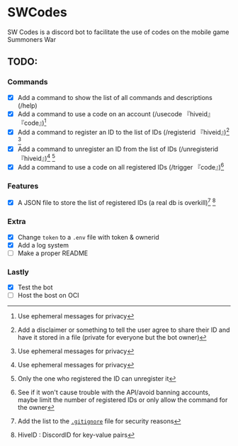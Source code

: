 # SWCodes
SW Codes is a discord bot to facilitate the use of codes on the mobile game Summoners War


## TODO:
### Commands
- [x] Add a command to show the list of all commands and descriptions (/help)
- [x] Add a command to use a code on an account (/usecode 『hiveid』 『code』)[^5]
- [x] Add a command to register an ID to the list of IDs (/registerid 『hiveid』)[^1] [^5]
- [x] Add a command to unregister an ID from the list of IDs (/unregisterid 『hiveid』)[^5] [^6]
- [x] Add a command to use a code on all registered IDs (/trigger 『code』)[^2]

### Features
- [x] A JSON file to store the list of registered IDs (a real db is overkill)[^3] [^4]

### Extra
- [x] Change `token` to a `.env` file with token & ownerid
- [x] Add a log system
- [ ] Make a proper README

### Lastly
- [x] Test the bot
- [ ] Host the bost on OCI

[^1]: Add a disclaimer or something to tell the user agree to share their ID and have it stored in a file (private for everyone but the bot owner)
[^2]: See if it won't cause trouble with the API/avoid banning accounts, maybe limit the number of registered IDs or only allow the command for the owner 
[^3]: Add the list to the [`.gitignore`](./.gitignore) file for security reasons
[^4]: HiveID : DiscordID for key-value pairs
[^5]: Use ephemeral messages for privacy
[^6]: Only the one who registered the ID can unregister it